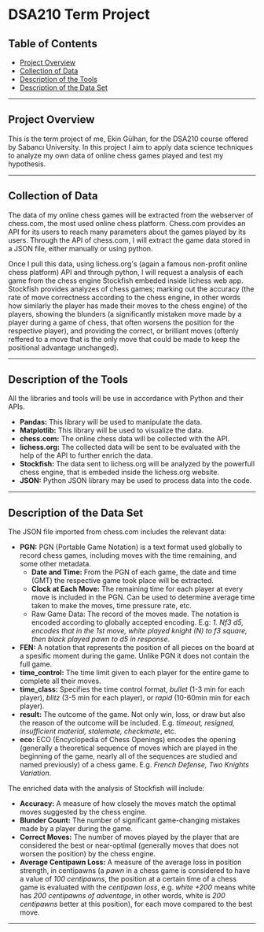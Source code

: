 # DSA210 Term Project

## Table of Contents
* [Project Overview](#project-overview)
* [Collection of Data](#collection-of-data)
* [Description of the Tools](#description-of-the-tools)
* [Description of the Data Set](#description-of-the-data-set)

---

## Project Overview

This is the term project of me, Ekin Gülhan, for the DSA210 course offered by Sabancı University. In this project I aim to apply data science techniques to analyze my own data of online chess games played and test my hypothesis.

---

## Collection of Data

The data of my online chess games will be extracted from the webserver of chess.com, the most used online chess platform. Chess.com provides an API for its users to reach many parameters about the games played by its users. Through the API of chess.com, I will extract the game data stored in a JSON file, either manually or using python. 

Once I pull this data, using lichess.org's (again a famous non-profit online chess platform) API and through python, I will request a analysis of each game from the chess engine Stockfish embeded inside lichess web app. Stockfish provides analyzes of chess games; marking out the accuracy (the rate of move correctness according to the chess engine, in other words how similarly the player has made their moves to the chess engine) of the players, showing the blunders (a significantly mistaken move made by a player during a game of chess, that often worsens the position for the respective player), and providing the correct, or brilliant moves (oftenly reffered to a move that is the only move that could be made to keep the positional advantage unchanged).

---

## Description of the Tools

All the libraries and tools will be use in accordance with Python and their APIs.

- **Pandas:** This library will be used to manipulate the data.
- **Matplotlib:** This library will be used to visualize the data.
- **chess.com:** The online chess data will be collected with the API.
- **lichess.org:** The collected data will be sent to be evaluated with the help of the API to further enrich the data.
- **Stockfish:** The data sent to lichess.org will be analyzed by the powerfull chess engine, that is embeded inside the lichess.org website.
- **JSON:** Python JSON library may be used to process data into the code.  


---

## Description of the Data Set

The JSON file imported from chess.com includes the relevant data:

- **PGN:** PGN (Portable Game Notation) is a text format used globally to record chess games, including moves with the time remaining, and some other metadata.
  - **Date and Time:** From the PGN of each game, the date and time (GMT) the respective game took place will be extracted.
  - **Clock at Each Move:** The remaining time for each player at every move is included in the PGN. Can be used to determine average time taken to make the moves, time pressure rate, etc.
  - Raw Game Data: The record of the moves made. The notation is encoded according to globally accepted encoding. E.g: *1. Nf3 d5, encodes that in the 1st move, white played knight (N) to f3 square, then black played pawn to d5 in response*.
- **FEN:** A notation that represents the position of all pieces on the board at a spesific moment during the game. Unlike PGN it does not contain the full game.
- **time_control:** The time limit given to each player for the entire game to complete all their moves.
- **time_class:** Specifies the time control format, *bullet* (1-3 min for each player), *blitz* (3-5 min for each player), or *rapid* (10-60min min for each player).
- **result:** The outcome of the game. Not only win, loss, or draw but also the reason of the outcome will be included. E.g. *timeout, resigned, insufficient material, stalemate, checkmate*, etc.
- **eco:** ECO (Encyclopedia of Chess Openings) encodes the opening (generally a theoretical sequence of moves which are played in the beginning of the game, nearly all of the sequences are studied and named previously) of a chess game. E.g. *French Defense, Two Knights Variation*.

The enriched data with the analysis of Stockfish will include:

- **Accuracy:** A measure of how closely the moves match the optimal moves suggested by the chess engine.
- **Blunder Count:** The number of significant game-changing mistakes made by a player during the game.
- **Correct Moves:** The number of moves played by the player that are considered the best or near-optimal (generally moves that does not worsen the position) by the chess engine.
- **Average Centipawn Loss:** A measure of the average loss in position strength, in centipawns (a *pawn* in a chess game is considered to have a value of *100 centipawns*, the position at a certain time of a chess game is evaluated with the *centipawn loss*, e.g. *white +200* means white has *200 centipawns of adventage*, in other words, white is *200 centipawns* better at this position), for each move compared to the best move.

---
